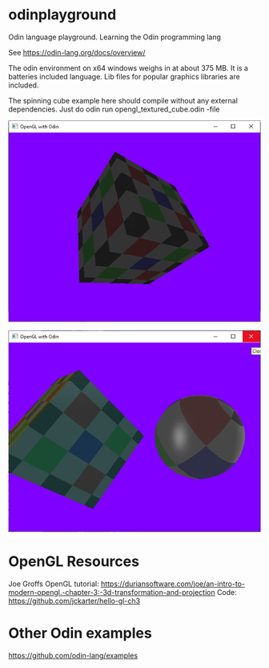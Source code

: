 # odinplayground
Odin language playground. 
Learning the Odin programming lang

See
https://odin-lang.org/docs/overview/

The odin environment on x64 windows weighs in at about 375 MB.
It is a batteries included language. Lib files for popular graphics libraries are included.

The spinning cube example here should compile 
without any external dependencies.
Just do 
  odin run opengl_textured_cube.odin -file

![alt text](cube.png)

![alt text](cube_and_sphere.png)

# OpenGL Resources
Joe Groffs OpenGL tutorial: https://duriansoftware.com/joe/an-intro-to-modern-opengl.-chapter-3:-3d-transformation-and-projection
Code: https://github.com/jckarter/hello-gl-ch3

# Other Odin examples
https://github.com/odin-lang/examples